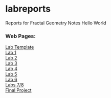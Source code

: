 # labreports
Reports for Fractal Geometry
Notes
Hello World
### Web Pages:
[Lab Template](https://jamshid1336.github.io/labreports/template.html) \
[Lab 1](https://jamshid1336.github.io/labreports/lab1.html) \
[Lab 2](https://jamshid1336.github.io/labreports/lab2.html) \
[Lab 3](https://jamshid1336.github.io/labreports/lab3.html) \
[Lab 4](https://jamshid1336.github.io/labreports/lab4.html) \
[Lab 5](https://jamshid1336.github.io/labreports/lab5.html) \
[Lab 6](https://jamshid1336.github.io/labreports/lab6.html) \
[Labs 7/8](https://jamshid1336.github.io/labreports/labs78.html) \
[Final Project](https://jamshid1336.github.io/labrioport/final.html)

